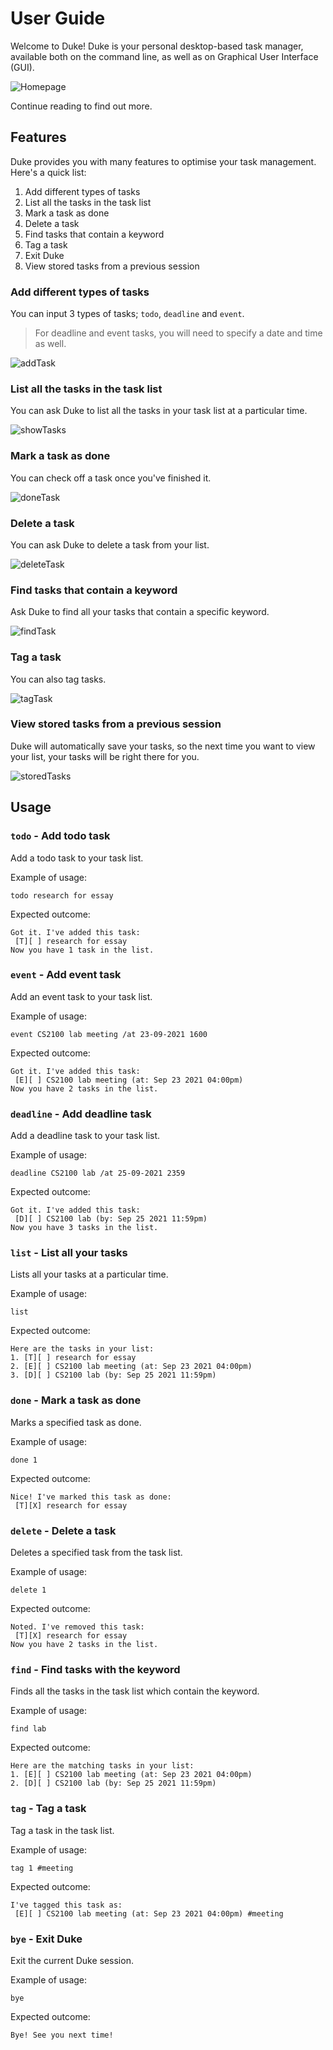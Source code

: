 # User Guide
Welcome to Duke! Duke is your personal desktop-based task manager, available both on the command line, as well as on Graphical User Interface (GUI).

![Homepage](/docs/Homepage.png)

Continue reading to find out more.
## Features 
Duke provides you with many features to optimise your task management. Here's a quick list:
1. Add different types of tasks
2. List all the tasks in the task list
3. Mark a task as done
4. Delete a task
5. Find tasks that contain a keyword
6. Tag a task
7. Exit Duke
8. View stored tasks from a previous session


### Add different types of tasks

You can input 3 types of tasks; ```todo```, ```deadline``` and ```event```.
> For deadline and event tasks, you will need to specify a date and time as well.

![addTask](/docs/addTask.png)

### List all the tasks in the task list

You can ask Duke to list all the tasks in your task list at a particular time.

![showTasks](/docs/showTasks.png)

### Mark a task as done

You can check off a task once you've finished it.

![doneTask](/docs/doneTask.png)

### Delete a task

You can ask Duke to delete a task from your list.

![deleteTask](/docs/deleteTask.png)

### Find tasks that contain a keyword

Ask Duke to find all your tasks that contain a specific keyword.

![findTask](/docs/findTask.png)

### Tag a task

You can also tag tasks.

![tagTask](/docs/tagTask.png)

### View stored tasks from a previous session

Duke will automatically save your tasks, so the next time you want to view your list, your tasks will be right there for you.

![storedTasks](/docs/storedTasks.png)

## Usage

### `todo` - Add todo task

Add a todo task to your task list.

Example of usage: 

`todo research for essay`

Expected outcome:

```
Got it. I've added this task:
 [T][ ] research for essay
Now you have 1 task in the list.
```

### `event` - Add event task

Add an event task to your task list.

Example of usage:

`event CS2100 lab meeting /at 23-09-2021 1600`

Expected outcome:

```
Got it. I've added this task:
 [E][ ] CS2100 lab meeting (at: Sep 23 2021 04:00pm)
Now you have 2 tasks in the list.
```

### `deadline` - Add deadline task

Add a deadline task to your task list.

Example of usage:

`deadline CS2100 lab /at 25-09-2021 2359`

Expected outcome:

```
Got it. I've added this task:
 [D][ ] CS2100 lab (by: Sep 25 2021 11:59pm)
Now you have 3 tasks in the list.
```

### `list` - List all your tasks

Lists all your tasks at a particular time.

Example of usage:

`list`

Expected outcome:

```
Here are the tasks in your list:
1. [T][ ] research for essay
2. [E][ ] CS2100 lab meeting (at: Sep 23 2021 04:00pm)
3. [D][ ] CS2100 lab (by: Sep 25 2021 11:59pm)
```

### `done` - Mark a task as done

Marks a specified task as done.

Example of usage:

`done 1`

Expected outcome:

```
Nice! I've marked this task as done:
 [T][X] research for essay
```

### `delete` - Delete a task

Deletes a specified task from the task list.

Example of usage:

`delete 1`

Expected outcome:

```
Noted. I've removed this task:
 [T][X] research for essay
Now you have 2 tasks in the list.
```
### `find` - Find tasks with the keyword

Finds all the tasks in the task list which contain the keyword.

Example of usage:

`find lab`

Expected outcome:

```
Here are the matching tasks in your list:
1. [E][ ] CS2100 lab meeting (at: Sep 23 2021 04:00pm)
2. [D][ ] CS2100 lab (by: Sep 25 2021 11:59pm)
```


### `tag` - Tag a task

Tag a task in the task list.

Example of usage:

`tag 1 #meeting`

Expected outcome:

```
I've tagged this task as:
 [E][ ] CS2100 lab meeting (at: Sep 23 2021 04:00pm) #meeting
```

### `bye` - Exit Duke

Exit the current Duke session.

Example of usage:

`bye`

Expected outcome:

```
Bye! See you next time!
```
